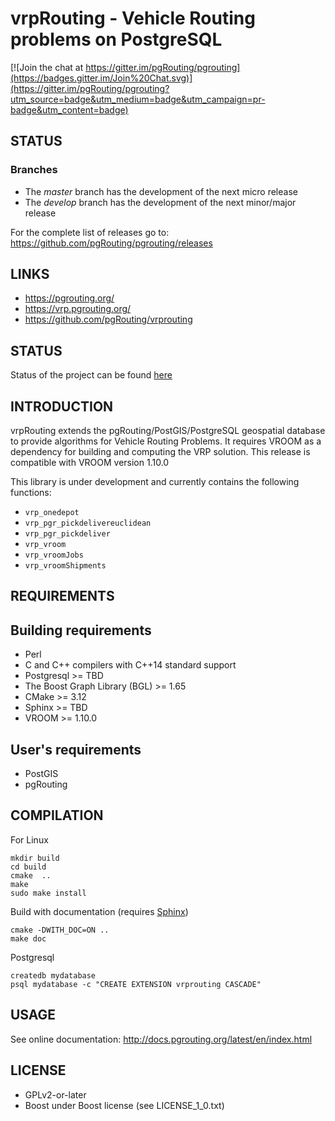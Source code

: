 # vrpRouting - Vehicle Routing problems on PostgreSQL

[![Join the chat at https://gitter.im/pgRouting/pgrouting](https://badges.gitter.im/Join%20Chat.svg)](https://gitter.im/pgRouting/pgrouting?utm_source=badge&utm_medium=badge&utm_campaign=pr-badge&utm_content=badge)

## STATUS

### Branches

* The *master* branch has the development of the next micro release
* The *develop* branch has the development of the next minor/major release

For the complete list of releases go to:
https://github.com/pgRouting/pgrouting/releases


## LINKS

* https://pgrouting.org/
* https://vrp.pgrouting.org/
* https://github.com/pgRouting/vrprouting

## STATUS

Status of the project can be found [here](https://github.com/pgRouting/vrprouting/wiki#status)


## INTRODUCTION

vrpRouting extends the pgRouting/PostGIS/PostgreSQL geospatial database to provide algorithms for Vehicle Routing Problems.
It requires VROOM as a dependency for building and computing the VRP solution. This release is compatible with VROOM version 1.10.0

This library is under development and currently contains the following functions:

* `vrp_onedepot`
* `vrp_pgr_pickdelivereuclidean`
* `vrp_pgr_pickdeliver`
* `vrp_vroom`
* `vrp_vroomJobs`
* `vrp_vroomShipments`

## REQUIREMENTS

Building requirements
--------------------
* Perl
* C and C++ compilers with C++14 standard support
* Postgresql >= TBD
* The Boost Graph Library (BGL) >= 1.65
* CMake >= 3.12
* Sphinx >= TBD
* VROOM >= 1.10.0

User's requirements
--------------------

* PostGIS
* pgRouting

## COMPILATION

For Linux

	mkdir build
	cd build
	cmake  ..
	make
	sudo make install

Build with documentation (requires [Sphinx](http://sphinx-doc.org/))

	cmake -DWITH_DOC=ON ..
    make doc

Postgresql

	createdb mydatabase
	psql mydatabase -c "CREATE EXTENSION vrprouting CASCADE"

## USAGE

See online documentation: http://docs.pgrouting.org/latest/en/index.html

## LICENSE

* GPLv2-or-later
* Boost under Boost license (see LICENSE_1_0.txt)


